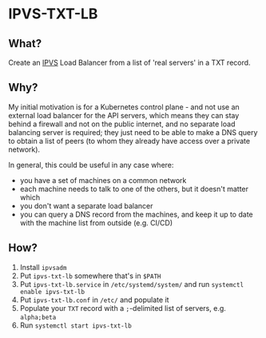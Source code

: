 # IPVS-TXT-LB

## What?

Create an [IPVS](https://en.wikipedia.org/wiki/IP_Virtual_Server) Load Balancer from a list of 'real servers' in a TXT record.

## Why?

My initial motivation is for a Kubernetes control plane - and not use an external load balancer for the API servers, which means they can stay behind a firewall and not on the public internet, and no separate load balancing server is required; they just need to be able to make a DNS query to obtain a list of peers (to whom they already have access over a private network).

In general, this could be useful in any case where:
  * you have a set of machines on a common network
  * each machine needs to talk to one of the others, but it doesn't matter which
  * you don't want a separate load balancer
  * you can query a DNS record from the machines, and keep it up to date with the machine list from outside (e.g. CI/CD)

## How?

1. Install `ipvsadm`
1. Put `ipvs-txt-lb` somewhere that's in `$PATH`
1. Put `ipvs-txt-lb.service` in `/etc/systemd/system/` and run `systemctl enable ipvs-txt-lb`
1. Put `ipvs-txt-lb.conf` in `/etc/` and populate it
1. Populate your `TXT` record with a `;`-delimited list of servers, e.g. `alpha;beta`
1. Run `systemctl start ipvs-txt-lb`

